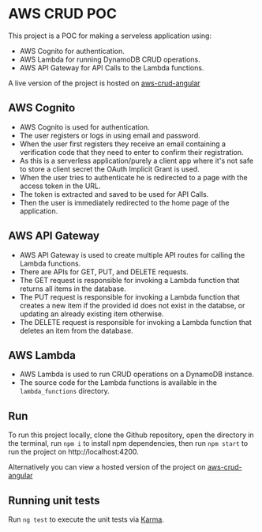 # AWS CRUD POC

This project is a POC for making a serveless application using:
* AWS Cognito for authentication.
* AWS Lambda for running DynamoDB CRUD operations.
* AWS API Gateway for API Calls to the Lambda functions.

A live version of the project is hosted on [aws-crud-angular](https://aws-crud-angular.vercel.app/)



## AWS Cognito

* AWS Cognito is used for authentication.
* The user registers or logs in using email and password.
* When the user first registers they receive an email containing a verification code that they need to enter to confirm their registration.
* As this is a serverless application/purely a client app where it's not safe to store a client secret the OAuth Implicit Grant is used.
* When the user tries to authenticate he is redirected to a page with the access token in the URL.
* The token is extracted and saved to be used for API Calls.
* Then the user is immediately redirected to the home page of the application.

## AWS API Gateway

* AWS API Gateway is used to create multiple API routes for calling the Lambda functions.
* There are APIs for GET, PUT, and DELETE requests.
* The GET request is responsible for invoking a Lambda function that returns all items in the database.
* The PUT request is responsible for invoking a Lambda function that creates a new item if the provided id does not exist in the databse, or updating an already existing item otherwise.
* The DELETE request is responsible for invoking a Lambda function that deletes an item from the database.

## AWS Lambda

* AWS Lambda is used to run CRUD operations on a DynamoDB instance.
* The source code for the Lambda functions is available in the `lambda_functions` directory.

## Run

To run this project locally, clone the Github repository, open the directory in the terminal, run `npm i` to install npm dependencies, then run `npm start` to run the project on http://localhost:4200.

Alternatively you can view a hosted version of the project on [aws-crud-angular](https://aws-crud-angular.vercel.app/)

## Running unit tests

Run `ng test` to execute the unit tests via [Karma](https://karma-runner.github.io).
